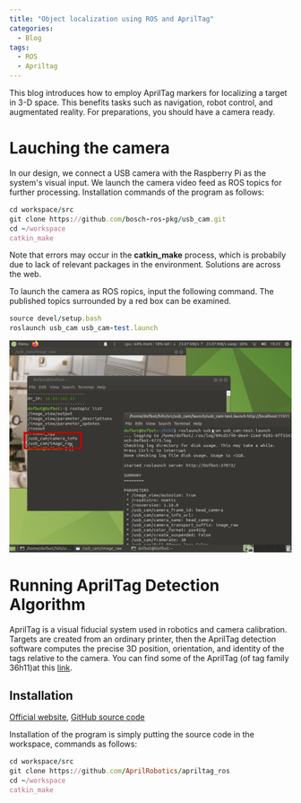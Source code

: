 ```yaml
---
title: "Object localization using ROS and AprilTag"
categories:
  - Blog
tags:
  - ROS
  - Apriltag
---
```


This blog introduces how to employ AprilTag markers for localizing a target in 3-D space. This benefits tasks such as navigation, robot control, and augmentated reality. For preparations, you should have a camera ready.

# Lauching the camera

In our design, we connect a USB camera with the Raspberry Pi as the system's visual input. We launch the camera video feed as ROS topics for further processing. Installation commands of the program as follows:

```ruby
cd workspace/src
git clone https://github.com/bosch-ros-pkg/usb_cam.git
cd ~/workspace
catkin_make
```

Note that errors may occur in the **catkin_make** process, which is probabily due to lack of relevant packages in the environment. Solutions are across the web.

To launch the camera as ROS ropics, input the following command. The published topics surrounded by a red box can be examined.

```ruby
source devel/setup.bash
roslaunch usb_cam usb_cam-test.launch
```

![camera-topic](/assets/images/rosapriltag-camera-topic.png)

# Running AprilTag Detection Algorithm

AprilTag is a visual fiducial system used in robotics and camera calibration. Targets are created from an ordinary printer, then the AprilTag detection software computes the precise 3D position, orientation, and identity of the tags relative to the camera. You can find some of the AprilTag (of tag family 36h11)at this [link](https://www.dotproduct3d.com/uploads/8/5/1/1/85115558/apriltags1-20.pdf).

## Installation

[Official website](https://april.eecs.umich.edu/software/apriltag), [GitHub source code](https://github.com/AprilRobotics/apriltag_ros)

Installation of the program is simply putting the source code in the workspace, commands as follows:

```ruby
cd workspace/src
git clone https://github.com/AprilRobotics/apriltag_ros
cd ~/workspace
catkin_make
```